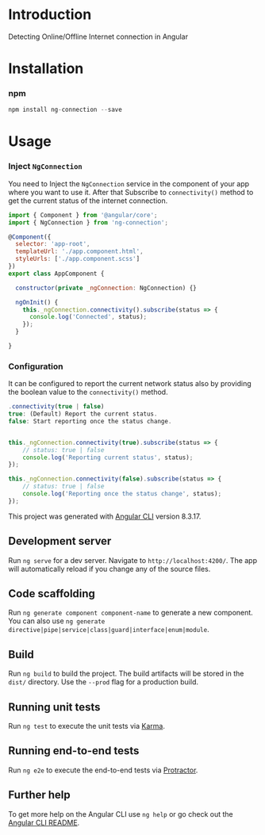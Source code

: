 # Introduction

Detecting Online/Offline Internet connection in Angular

# Installation

### npm
```js
npm install ng-connection --save
```

# Usage

### Inject `NgConnection`

You need to Inject the `NgConnection` service in the component of your app where you want to use it.
After that Subscribe to `connectivity()` method to get the current status of the internet connection.

```js
import { Component } from '@angular/core';
import { NgConnection } from 'ng-connection';

@Component({
  selector: 'app-root',
  templateUrl: './app.component.html',
  styleUrls: ['./app.component.scss']
})
export class AppComponent {

  constructor(private _ngConnection: NgConnection) {}

  ngOnInit() {
    this._ngConnection.connectivity().subscribe(status => {
      console.log('Connected', status);
    });
  }

}
```

### Configuration
It can be configured to report the current network status also by providing the boolean value to the `connectivity()` method.

```js
.connectivity(true | false)
true: (Default) Report the current status.
false: Start reporting once the status change.


this._ngConnection.connectivity(true).subscribe(status => {
    // status: true | false
    console.log('Reporting current status', status);
});

this._ngConnection.connectivity(false).subscribe(status => {
    // status: true | false
    console.log('Reporting once the status change', status);
});

```




This project was generated with [Angular CLI](https://github.com/angular/angular-cli) version 8.3.17.

## Development server

Run `ng serve` for a dev server. Navigate to `http://localhost:4200/`. The app will automatically reload if you change any of the source files.

## Code scaffolding

Run `ng generate component component-name` to generate a new component. You can also use `ng generate directive|pipe|service|class|guard|interface|enum|module`.

## Build

Run `ng build` to build the project. The build artifacts will be stored in the `dist/` directory. Use the `--prod` flag for a production build.

## Running unit tests

Run `ng test` to execute the unit tests via [Karma](https://karma-runner.github.io).

## Running end-to-end tests

Run `ng e2e` to execute the end-to-end tests via [Protractor](http://www.protractortest.org/).

## Further help

To get more help on the Angular CLI use `ng help` or go check out the [Angular CLI README](https://github.com/angular/angular-cli/blob/master/README.md).
